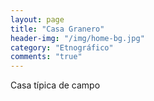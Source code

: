 ```yaml
---
layout: page
title: "Casa Granero"
header-img: "/img/home-bg.jpg"
category: "Etnográfico"
comments: "true"
---
```



Casa típica de campo





